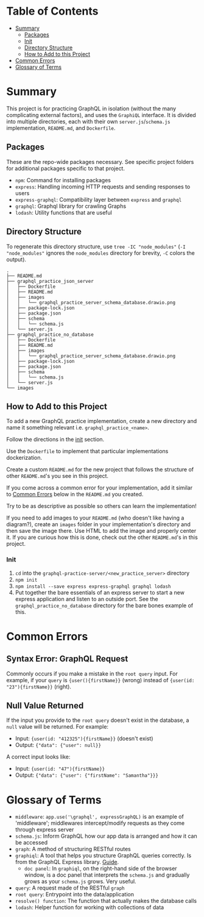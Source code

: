 # Table of Contents
* [Summary](#summary)
    * [Packages](#packages)
    * [Init](#init)
    * [Directory Structure](#directory-structure)
    * [How to Add to this Project](#how-to-use)
* [Common Errors](#common-errors)
* [Glossary of Terms](#glossary-of-terms)

# Summary
This project is for practicing GraphQL in isolation (without the many complicating external factors), and uses the `GraphiQL` interface. It is divided into multiple directories, each with their own `server.js`/`schema.js` implementation, `README.md`, and `Dockerfile`.

## Packages
These are the repo-wide packages necessary. See specific project folders for additional packages specific to that project.
* `npm`: Command for installing packages
* `express`: Handling incoming HTTP requests and sending responses to users  
* `express-graphql`: Compatibility layer between `express` and `graphql`
* `graphql`: Graphql library for crawling Graphs
* `lodash`: Utility functions that are useful

## Directory Structure
To regenerate this directory structure, use `tree -IC "node_modules"` (`-I "node_modules"` ignores the `node_modules` directory for brevity, `-C` colors the output).
```
.
├── README.md
├── graphql_practice_json_server
│   ├── Dockerfile
│   ├── README.md
│   ├── images
│   │   └── graphql_practice_server_schema_database.drawio.png
│   ├── package-lock.json
│   ├── package.json
│   ├── schema
│   │   └── schema.js
│   └── server.js
├── graphql_practice_no_database
│   ├── Dockerfile
│   ├── README.md
│   ├── images
│   │   └── graphql_practice_server_schema_database.drawio.png
│   ├── package-lock.json
│   ├── package.json
│   ├── schema
│   │   └── schema.js
│   └── server.js
└── images
```

## How to Add to this Project
To add a new GraphQL practice implementation, create a new directory and name it something relevant i.e. `graphql_practice_<name>`.

Follow the directions in the [init](#init) section.

Use the `Dockerfile` to implement that particular implementations dockerization.

Create a custom `README.md` for the new project that follows the structure of other `README.md`'s you see in this project.

If you come across a common error for your implementation, add it similar to [Common Errors](#common-errors) below in the `README.md` you created.

Try to be as descriptive as possible so others can learn the implementation!

If you need to add images to your `README.md` (who doesn't like having a diagram?), create an `images` folder in your implementation's directory and then save the image there. Use HTML to add the image and properly center it. If you are curious how this is done, check out the other `README.md`'s in this project.

### Init
1. `cd` into the `graphql-practice-server/<new_practice_server>` directory
2. `npm init`
3. `npm install --save express express-graphql graphql lodash`
4. Put together the bare essentials of an express server to start a new express application and listen to an outside port. See the `graphql_practice_no_database` directory for the bare bones example of this.

# Common Errors
## Syntax Error: GraphQL Request
Commonly occurs if you make a mistake in the `root query` input. For example, if your `query` is `{user(){firstName}}` (wrong) instead of `{user(id: "23"){firstName}}` (right).

## Null Value Returned
If the input you provide to the `root query` doesn't exist in the database, a `null` value will be returned. For example:
* Input: `{user(id: "412325"){firstName}}` (doesn't exist)
* Output: `{"data": {"user": null}}`

A correct input looks like:
* Input: `{user(id: "47"){firstName}}`
* Output: `{"data": {"user": {"firstName": "Samantha"}}}`

# Glossary of Terms
* `middleware`: `app.use('\graphql', expressGraphQL)` is an example of 'middleware'; middlewares intercept/modify requests as they come through express server
* `schema.js`: Inform GraphQL how our app data is arranged and how it can be accessed
* `graph`: A method of structuring RESTful routes
* `graphiql`: A tool that helps you structure GraphQL queries correctly. Is from the GraphQL Express library. [Guide](https://www.gatsbyjs.com/docs/how-to/querying-data/running-queries-with-graphiql/).
  * `doc panel`: In `graphiql`, on the right-hand side of the browser window, is a doc panel that interprets the `schema.js` and gradually grows as your `schema.js` grows. Very useful.
* `query`: A request made of the RESTful `graph`
* `root query`: Entrypoint into the data/application
* `resolve() function`: The function that actually makes the database calls
* `lodash`: Helper function for working with collections of data